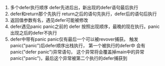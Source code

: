 1. 多个defer执行顺序
   defer先进后出，新出现的defer语句最后执行
2. defer和return那个先执行
   return之后的语句先执行，defer后的语句后执行
3. 返回值参数有名，遇见defer可能被修改
4. defer遇见panic
   panic之前的 defer 按照出现顺序，最晚的现在执行。panic出现之后的defer不执行
5. defer中带有panic
   panic仅有最后一个可以被revover捕获。
   触发panic("panic")后defer顺序出栈执行，
   第一个被执行的defer中 会有panic("defer panic")异常语句， 
   这个异常将会覆盖掉main中的异常panic("panic")，最后这个异常被第二个执行的defer捕获到